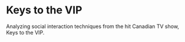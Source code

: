 # Keys to the VIP
Analyzing social interaction techniques from the hit Canadian TV show, Keys to the VIP.
